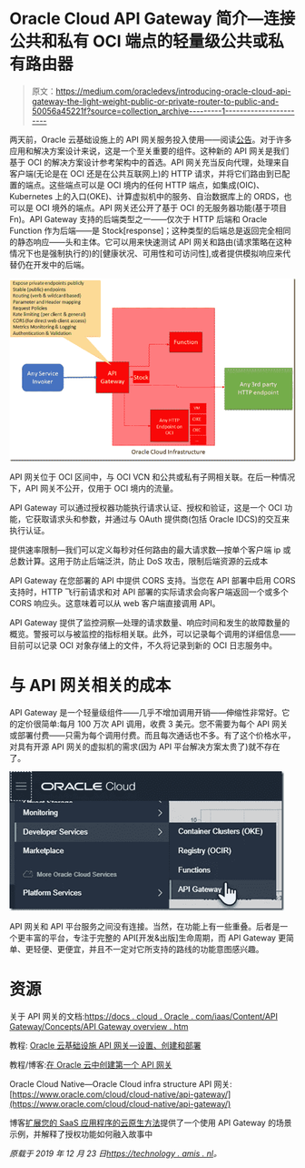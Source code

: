 # Oracle Cloud API Gateway 简介—连接公共和私有 OCI 端点的轻量级公共或私有路由器

> 原文：<https://medium.com/oracledevs/introducing-oracle-cloud-api-gateway-the-light-weight-public-or-private-router-to-public-and-50056a45221f?source=collection_archive---------1----------------------->

两天前，Oracle 云基础设施上的 API 网关服务投入使用——阅读[公告](https://blogs.oracle.com/cloud-infrastructure/oracle-cloud-infrastructure-api-gateway-now-generally-available)。对于许多应用和解决方案设计来说，这是一个至关重要的组件。这种新的 API 网关是我们基于 OCI 的解决方案设计参考架构中的首选。API 网关充当反向代理，处理来自客户端(无论是在 OCI 还是在公共互联网上)的 HTTP 请求，并将它们路由到已配置的端点。这些端点可以是 OCI 境内的任何 HTTP 端点，如集成(OIC)、Kubernetes 上的入口(OKE)、计算虚拟机中的服务、自治数据库上的 ORDS，也可以是 OCI 境外的端点。API 网关还公开了基于 OCI 的无服务器功能(基于项目 Fn)。API Gateway 支持的后端类型之一——仅次于 HTTP 后端和 Oracle Function 作为后端——是 Stock[response]；这种类型的后端总是返回完全相同的静态响应——头和主体。它可以用来快速测试 API 网关和路由(请求策略在这种情况下也是强制执行的)的[健康状况、可用性和可访问性],或者提供模拟响应来代替仍在开发中的后端。

![](img/da1cf3f1b9c152cb7d87e1d11a8a69fe.png)

API 网关位于 OCI 区间中，与 OCI VCN 和公共或私有子网相关联。在后一种情况下，API 网关不公开，仅用于 OCI 境内的流量。

API Gateway 可以通过授权器功能执行请求认证、授权和验证，这是一个 OCI 功能，它获取请求头和参数，并通过与 OAuth 提供商(包括 Oracle IDCS)的交互来执行认证。

提供速率限制—我们可以定义每秒对任何路由的最大请求数—按单个客户端 ip 或总数计算。这用于防止后端泛洪，防止 DoS 攻击，限制后端资源的云成本

API Gateway 在您部署的 API 中提供 CORS 支持。当您在 API 部署中启用 CORS 支持时，HTTP 飞行前请求和对 API 部署的实际请求会向客户端返回一个或多个 CORS 响应头。这意味着可以从 web 客户端直接调用 API。

API Gateway 提供了监控洞察—处理的请求数量、响应时间和发生的故障数量的概览。警报可以与被监控的指标相关联。此外，可以记录每个调用的详细信息——目前可以记录 OCI 对象存储上的文件，不久将记录到新的 OCI 日志服务中。

# 与 API 网关相关的成本

API Gateway 是一个轻量级组件——几乎不增加调用开销——伸缩性非常好。它的定价很简单:每月 100 万次 API 调用，收费 3 美元。您不需要为每个 API 网关或部署付费——只需为每个调用付费。而且每次通话也不多。有了这个价格水平，对具有开源 API 网关的虚拟机的需求(因为 API 平台解决方案太贵了)就不存在了。

![](img/c7b9c62e09289447235c065b57cd5021.png)

API 网关和 API 平台服务之间没有连接。当然，在功能上有一些重叠。后者是一个更丰富的平台，专注于完整的 API[开发&出版]生命周期，而 API Gateway 更简单、更轻便、更便宜，并且不一定对它所支持的路线的功能意图感兴趣。

# 资源

关于 API 网关的文档:[https://docs . cloud . Oracle . com/iaas/Content/API Gateway/Concepts/API Gateway overview . htm](https://docs.cloud.oracle.com/iaas/Content/APIGateway/Concepts/apigatewayoverview.htm)

教程: [Oracle 云基础设施 API 网关—设置、创建和部署](https://www.oracle.com/webfolder/technetwork/tutorials/infographics/oci_apigw_gs_quickview/apigw_quickview_top/apigw_quickview/index.html)

教程/博客:[在 Oracle 云中创建第一个 API 网关](https://blogs.oracle.com/developers/creating-your-first-api-gateway-in-the-oracle-cloud)

Oracle Cloud Native—Oracle Cloud infra structure API 网关:[https://www.oracle.com/cloud/cloud-native/api-gateway/](https://www.oracle.com/cloud/cloud-native/api-gateway/)

博客[扩展您的 SaaS 应用程序的云原生方法](https://www.ateam-oracle.com/the-cloud-native-approach-to-extending-your-saas-applications)提供了一个使用 API Gateway 的场景示例，并解释了授权功能如何融入故事中

*原载于 2019 年 12 月 23 日*[*https://technology . amis . nl*](https://technology.amis.nl/2019/12/23/first-steps-with-oracle-cloud-api-gateway-the-light-weight-public-or-private-router-to-public-and-private-oci-endpoints/)*。*